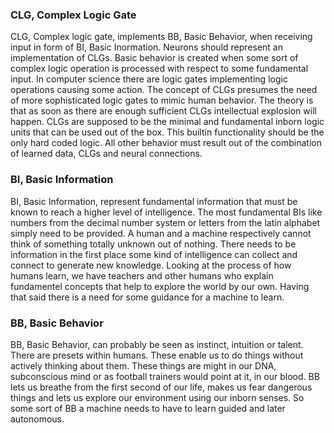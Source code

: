 ### CLG, Complex Logic Gate
CLG, Complex logic gate, implements BB, Basic Behavior, when receiving input in
form of BI, Basic Inormation. Neurons should represent an implementation of
CLGs. Basic behavior is created when some sort of complex logic operation is
processed with respect to some fundamental input. In computer science there are
logic gates implementing logic operations causing some action. The concept of
CLGs presumes the need of more sophisticated logic gates to mimic human
behavior. The theory is that as soon as there are enough sufficient CLGs
intellectual explosion will happen. CLGs are supposed to be the minimal and
fundamental inborn logic units that can be used out of the box. This builtin
functionality should be the only hard coded logic. All other behavior must
result out of the combination of learned data, CLGs and neural connections.

### BI, Basic Information
BI, Basic Information, represent fundamental information that must be known to
reach a higher level of intelligence. The most fundamental BIs like numbers
from the decimal number system or letters from the latin alphabet simply need
to be provided. A human and a machine respectively cannot think of something
totally unknown out of nothing. There needs to be information in the first
place some kind of intelligence can collect and connect to generate new
knowledge. Looking at the process of how humans learn, we have teachers and
other humans who explain fundamentel concepts that help to explore the world by
our own. Having that said there is a need for some guidance for a machine to
learn.

### BB, Basic Behavior
BB, Basic Behavior, can probably be seen as instinct, intuition or talent.
There are presets within humans. These enable us to do things without actively
thinking about them. These things are might in our DNA, subconscious mind or as
football trainers would point at it, in our blood. BB lets us breathe from the
first second of our life, makes us fear dangerous things and lets us explore
our environment using our inborn senses. So some sort of BB a machine needs to
have to learn guided and later autonomous.
